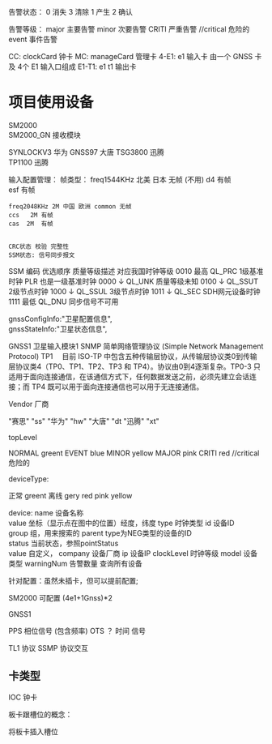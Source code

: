 
告警状态： 
  0 消失 3 清除
  1 产生 2 确认


告警等级：
  major 主要告警
  minor 次要告警
  CRITI 严重告警   //critical 危险的
  event 事件告警


CC: clockCard 钟卡
MC: manageCard 管理卡
4-E1: e1 输入卡 由一个 GNSS 卡及 4个  E1 输入口组成
E1-T1: e1 t1 输出卡


# 项目使用设备

SM2000   
SM2000_GN 接收模块 

SYNLOCKV3 华为
GNSS97  大唐
TSG3800 迅腾   
TP1100 迅腾   


输入配置管理：
    帧类型：
    freq1544KHz 北美 日本 无帧 (不用)
    d4    有帧                             
    esf 有帧


    freq2048KHz 2M 中国 欧洲 common 无帧
    ccs   2M 有帧
    cas  2M  有帧 


    CRC状态 校验 完整性
    SSM状态: 信号同步报文 




SSM 编码  优选顺序   质量等级描述  对应我国时钟等级
0010     最高       QL_PRC        1级基准时钟          PLR 也是一级基准时钟
0000     ↓          QL_UNK        质量等级未知
0100     ↓          QL_SSUT       2级节点时钟
1000     ↓          QL_SSUL       3级节点时钟
1011     ↓          QL_SEC        SDH网元设备时钟
1111     最低        QL_DNU       同步信号不可用








gnssConfigInfo:"卫星配置信息",\
gnssStateInfo:"卫星状态信息",               



GNSS1   卫星输入模块1
SNMP 简单网络管理协议 (Simple Network Management Protocol)
TP1
　目前 ISO-TP 中包含五种传输层协议，从传输层协议类0到传输层协议类4（TP0、TP1、TP2、TP3 和 TP4）。协议由0到4逐渐复杂。TP0-3 只适用于面向连接通信，在该通信方式下，任何数据发送之前，必须先建立会话连接；而 TP4 既可以用于面向连接通信也可以用于无连接通信。





Vendor  厂商 

"赛思" "ss"
"华为" "hw"
"大唐" "dt
"迅腾" "xt"



topLevel

NORMAL greent
EVENT  blue 
MINOR  yellow
MAJOR  pink
CRITI  red   //critical 危险的






deviceType:

正常 greent
离线 gery
red
pink
yellow


device:
  name     		 设备名称  
  value         坐标（显示点在图中的位置）经度，纬度
  type     		 时钟类型
  id	                        设备ID		
  group 		组，用来搜索的
  parent        type为NEG类型的设备的ID  
  status        当前状态，参照pointStatus  
  value         自定义，
  company       设备厂商
  ip            设备IP
  clockLevel    时钟等级
  model         设备类型
  warningNum    告警数量
  查询所有设备




针对配置：虽然未插卡，但可以提前配置;

SM2000  可配置 (4e1+1Gnss)*2 

GNSS1 



PPS 相位信号 (包含频率)
OTS ？ 时间 信号


<!-- 交互协议 -->
TL1   协议
SSMP 协议交互



## 卡类型
IOC 钟卡






板卡跟槽位的概念：

将板卡插入槽位